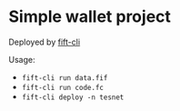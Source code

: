 # Simple wallet project

Deployed by [fift-cli](https://github.com/disintar/fift-cli)

Usage:

- `fift-cli run data.fif`
- `fift-cli run code.fc`
- `fift-cli deploy -n tesnet`